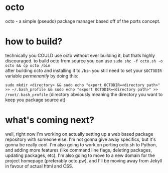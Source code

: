 # octo
octo - a simple (pseudo) package manager based off of the ports concept.

# how to build?
technically you COULD use octo without ever building it, but thats highly discouraged.
to build octo from source you can use `sudo shc -f octo.sh -o octo && cp octo /bin`
<br>
after building octo and installing it to `/bin` you still need to set your `$OCTODIR` variable *permenantly*
by doing this:

`sudo mkdir <directory> && sudo echo "export OCTODIR=<directory path>" >> ~/.bash_profile && sudo echo "export OCTODIR=<directory path>" >> /root/.bash_profile` (directory obviously meaning the directory you want to keep you package source at)

# what's coming next?
well, right now I'm working on actually setting up a web based package repository with someone else.
I'm not gonna give away specifics, but it's gonna be really cool. I'm also going to work on porting octo.sh to Python, and adding more features (like command line flags, deleting packages, updating packages, etc). I'm also going to move to a new domain for the project homepage (preferably octo.pw), and I'll be moving away from Jekyll in favour of actual html and CSS.
